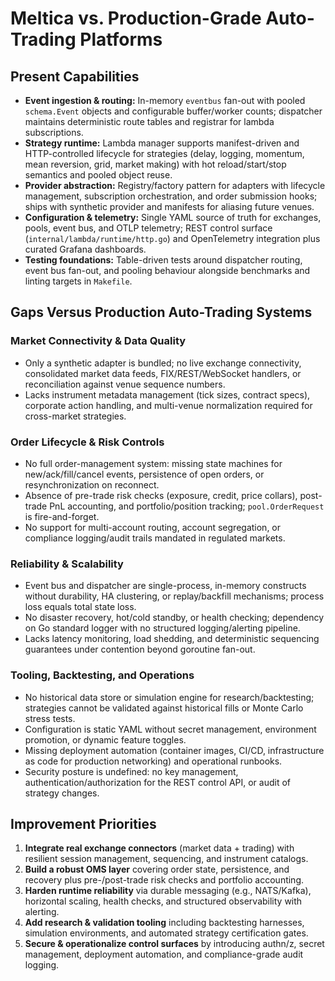 # Meltica vs. Production-Grade Auto-Trading Platforms

## Present Capabilities
- **Event ingestion & routing:** In-memory `eventbus` fan-out with pooled `schema.Event` objects and configurable buffer/worker counts; dispatcher maintains deterministic route tables and registrar for lambda subscriptions.
- **Strategy runtime:** Lambda manager supports manifest-driven and HTTP-controlled lifecycle for strategies (delay, logging, momentum, mean reversion, grid, market making) with hot reload/start/stop semantics and pooled object reuse.
- **Provider abstraction:** Registry/factory pattern for adapters with lifecycle management, subscription orchestration, and order submission hooks; ships with synthetic provider and manifests for aliasing future venues.
- **Configuration & telemetry:** Single YAML source of truth for exchanges, pools, event bus, and OTLP telemetry; REST control surface (`internal/lambda/runtime/http.go`) and OpenTelemetry integration plus curated Grafana dashboards.
- **Testing foundations:** Table-driven tests around dispatcher routing, event bus fan-out, and pooling behaviour alongside benchmarks and linting targets in `Makefile`.

## Gaps Versus Production Auto-Trading Systems

### Market Connectivity & Data Quality
- Only a synthetic adapter is bundled; no live exchange connectivity, consolidated market data feeds, FIX/REST/WebSocket handlers, or reconciliation against venue sequence numbers.
- Lacks instrument metadata management (tick sizes, contract specs), corporate action handling, and multi-venue normalization required for cross-market strategies.

### Order Lifecycle & Risk Controls
- No full order-management system: missing state machines for new/ack/fill/cancel events, persistence of open orders, or resynchronization on reconnect.
- Absence of pre-trade risk checks (exposure, credit, price collars), post-trade PnL accounting, and portfolio/position tracking; `pool.OrderRequest` is fire-and-forget.
- No support for multi-account routing, account segregation, or compliance logging/audit trails mandated in regulated markets.

### Reliability & Scalability
- Event bus and dispatcher are single-process, in-memory constructs without durability, HA clustering, or replay/backfill mechanisms; process loss equals total state loss.
- No disaster recovery, hot/cold standby, or health checking; dependency on Go standard logger with no structured logging/alerting pipeline.
- Lacks latency monitoring, load shedding, and deterministic sequencing guarantees under contention beyond goroutine fan-out.

### Tooling, Backtesting, and Operations
- No historical data store or simulation engine for research/backtesting; strategies cannot be validated against historical fills or Monte Carlo stress tests.
- Configuration is static YAML without secret management, environment promotion, or dynamic feature toggles.
- Missing deployment automation (container images, CI/CD, infrastructure as code for production networking) and operational runbooks.
- Security posture is undefined: no key management, authentication/authorization for the REST control API, or audit of strategy changes.

## Improvement Priorities
1. **Integrate real exchange connectors** (market data + trading) with resilient session management, sequencing, and instrument catalogs.
2. **Build a robust OMS layer** covering order state, persistence, and recovery plus pre-/post-trade risk checks and portfolio accounting.
3. **Harden runtime reliability** via durable messaging (e.g., NATS/Kafka), horizontal scaling, health checks, and structured observability with alerting.
4. **Add research & validation tooling** including backtesting harnesses, simulation environments, and automated strategy certification gates.
5. **Secure & operationalize control surfaces** by introducing authn/z, secret management, deployment automation, and compliance-grade audit logging.
